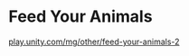 # Feed Your Animals


[play.unity.com/mg/other/feed-your-animals-2](https://play.unity.com/mg/other/feed-your-animals-2)
